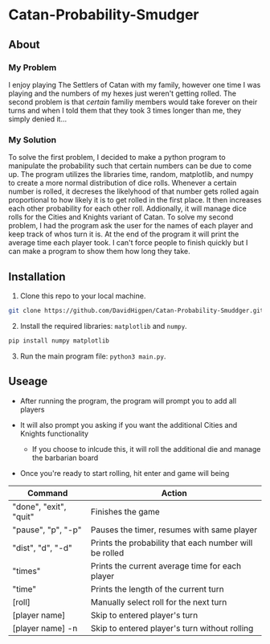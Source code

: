 # Catan-Probability-Smudger

## About

### My Problem
I enjoy playing The Settlers of Catan with my family, however one time I was playing and the numbers of my hexes just weren't getting rolled. The second problem is that *certain* familiy members would take forever on their turns and when I told them that they took 3 times longer than me, they simply denied it...

### My Solution
To solve the first problem, I decided to make a python program to manipulate the probability such that certain numbers can be due to come up. The program utilizes the libraries time, random, matplotlib, and numpy to create a more normal distribution of dice rolls. Whenever a certain number is rolled, it decreses the likelyhood of that number gets rolled again proportional to how likely it is to get rolled in the first place. It then increases each other probability for each other roll. Addionally, it will manage dice rolls for the Cities and Knights variant of Catan. To solve my second problem, I had the program ask the user for the names of each player and keep track of whos turn it is. At the end of the program it will print the average time each player took. I can't force people to finish quickly but I can make a program to show them how long they take.

## Installation
1. Clone this repo to your local machine.
```bash
git clone https://github.com/DavidHigpen/Catan-Probability-Smuddger.git
```
2. Install the required libraries: `matplotlib` and `numpy`.
```bash
pip install numpy matplotlib
```
3. Run the main program file: `python3 main.py`.

## Useage
- After running the program, the program will prompt you to add all players

- It will also prompt you asking if you want the additional Cities and Knights functionality

    - If you choose to inlcude this, it will roll the additional die and manage the barbarian board

- Once you're ready to start rolling, hit enter and game will being

| Command | Action |
| --- | --- |
| "done", "exit", "quit" | Finishes the game |
| "pause", "p", "-p" | Pauses the timer, resumes with same player |
| "dist", "d", "-d" | Prints the probability that each number will be rolled |
| "times" | Prints the current average time for each player |
| "time" | Prints the length of the current turn |
| [roll] | Manually select roll for the next turn |
| [player name] | Skip to entered player's turn |
| [player name] -n | Skip to entered player's turn without rolling |